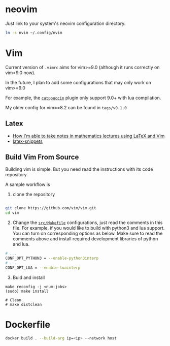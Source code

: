 # neovim

Just link to your system's neovim configuration directory.

```bash
ln -s nvim ~/.config/nvim
```

# Vim

Current version of `.vimrc` aims for vim>=9.0 (although it runs correctly on vim<9.0 now).

In the future, I plan to add some configurations that may only work on vim>=9.0

For example, the [`catppuccin`](https://github.com/catppuccin/nvim) plugin only support 9.0+ with lua compilation.

My older config for vim==8.2 can be found in `tags/v0.1.0`

## Latex

- [How I'm able to take notes in mathematics lectures using LaTeX and Vim](https://castel.dev/post/lecture-notes-1/)
- [latex-snippets](https://github.com/gillescastel/latex-snippets)

## Build Vim From Source

Building vim is simple. But you need read the instructions with its code repository.

A sample workflow is

1. clone the repository

```bash

git clone https://github.com/vim/vim.git
cd vim
```

2. Change the [`src/Makefile`](https://github.com/vim/vim/blob/d3ff129ce8c68770c47d72ab3f30a21c19530eee/src/Makefile) configurations, just read the comments in this file. For example, if you would like to build with python3 and lua support. You can turn on corresponding options as below. Make sure to read the comments above and install required development libraries of python and lua.

```bash
# ...
CONF_OPT_PYTHON3 = --enable-python3interp
# ...
CONF_OPT_LUA = --enable-luainterp

```

3. Buid and install

```
make reconfig -j <num-jobs>
(sudo) make install

# Clean
# make distclean
```

# Dockerfile

```bash
docker build . --build-arg ip=<ip> --network host
```
